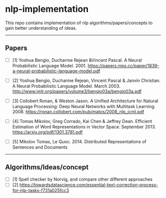 # nlp-implementation
This repo contains implementation of nlp algorithms/papers/concepts to gain better understanding of ideas.

-------
## Papers
  - [ ] [1] Yoshua Bengio, Ducharme Rejean &Vincent Pascal. A Neural Probabilistic Language Model. 2001. https://papers.nips.cc/paper/1839-a-neural-probabilistic-language-model.pdf

  - [ ] [2] Yoshua Bengio, Ducharme Rejean, Vincent Pascal & Janvin Christian. A Neural Probabilistic Language Model. 
March 2003. http://www.jmlr.org/papers/volume3/bengio03a/bengio03a.pdf

  - [ ] [3] Collobert Ronan, & Weston Jason. A Unified Architecture for Natural Language Processing: Deep Neural Networks with Multitask Learning. 2008. https://ronan.collobert.com/pub/matos/2008_nlp_icml.pdf

  - [ ] [4] Tomas Mikolov, Greg Corrado, Kai Chen & Jeffrey Dean. Efficient Estimation of Word Representations in Vector Space. September 2013. https://arxiv.org/pdf/1301.3781.pdf
  - [ ] [5] Mikolov Tomas, Le Quoc. 2014. Distributed Representations of Sentences and Documents
-------
## Algorithms/Ideas/concept
   - [ ] [1] Spell checker by Norvig, and compare other different approaches
   - [ ] [2] https://towardsdatascience.com/essential-text-correction-process-for-nlp-tasks-f731a025fcc3
